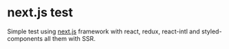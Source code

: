 # next.js test

Simple test using [next.js](https://github.com/zeit/next.js) framework with react, redux, react-intl and styled-components all them with SSR.
